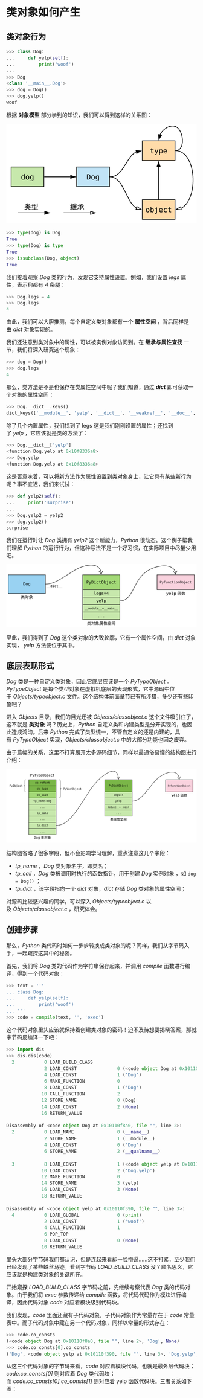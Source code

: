# 类对象如何产生

## 类对象行为


```python
>>> class Dog:
...     def yelp(self):
...         print('woof')
...
>>> Dog
<class '__main__.Dog'>
>>> dog = Dog()
>>> dog.yelp()
woof
```

根据 **对象模型** 部分学到的知识，我们可以得到这样的关系图：

![](../../youdaonote-images/Pasted%20image%2020221215232655.png)

```python
>>> type(dog) is Dog
True
>>> type(Dog) is type
True
>>> issubclass(Dog, object)
True
```

我们接着观察 _Dog_ 类的行为，发现它支持属性设置。例如，我们设置 _legs_ 属性，表示狗都有 _4_ 条腿：

```python
>>> Dog.legs = 4
>>> Dog.legs
4
```

由此，我们可以大胆推测，每个自定义类对象都有一个 **属性空间** ，背后同样是由 _dict_ 对象实现的。

我们还注意到类对象中的属性，可以被实例对象访问到。在 **继承与属性查找** 一节，我们将深入研究这个现象：

```python
>>> dog = Dog()
>>> dog.legs
4
```

那么，类方法是不是也保存在类属性空间中呢？我们知道，通过 ___dict___ 即可获取一个对象的属性空间：

```python
>>> Dog.__dict__.keys()
dict_keys(['__module__', 'yelp', '__dict__', '__weakref__', '__doc__', 'legs'])
```

除了几个内置属性，我们找到了 legs 这是我们刚刚设置的属性；还找到了 _yelp_ ，它应该就是类的方法了：

```python
>>> Dog.__dict__['yelp']
<function Dog.yelp at 0x10f8336a8>
>>> Dog.yelp
<function Dog.yelp at 0x10f8336a8>
```

这是否意味着，可以将新方法作为属性设置到类对象身上，让它具有某些新行为呢？事不宜迟，我们来试试：

```python
>>> def yelp2(self):
...     print('surprise')
...
>>> Dog.yelp2 = yelp2
>>> dog.yelp2()
surprise
```

我们在运行时让 _Dog_ 类拥有 _yelp2_ 这个新能力，_Python_ 很动态。这个例子帮我们理解 _Python_ 的运行行为，但这种写法不是一个好习惯，在实际项目中尽量少用吧。

![](../../youdaonote-images/Pasted%20image%2020221215235043.png)

至此，我们得到了 _Dog_ 这个类对象的大致轮廓，它有一个属性空间，由 _dict_ 对象实现， _yelp_ 方法便位于其中。

## 底层表现形式

_Dog_ 类是一种自定义类对象，因此它底层应该是一个 _PyTypeObject_ 。_PyTypeObject_ 是每个类型对象在虚拟机底层的表现形式，它中源码中位于 _Objects/typeobject.c_ 文件。这个结构体前面章节已有所涉猎，多少还有些印象吧？

进入 _Objects_ 目录，我们的目光还被 _Objects/classobject.c_ 这个文件吸引住了，这不就是 **类对象** 吗？历史上，_Python_ 自定义类和内建类型是分开实现的，也因此造成鸿沟。后来 _Python_ 完成了类型统一，不管自定义的还是内建的，具有 _PyTypeObject_ 实现，_Objects/classobject.c_ 中的大部分功能也因之废弃。

由于篇幅的关系，这里不打算展开太多源码细节，同样以最通俗易懂的结构图进行介绍：

![](../../youdaonote-images/Pasted%20image%2020221215235747.png)

结构图省略了很多字段，但不会影响学习理解，重点注意这几个字段：

-   _tp_name_ ，_Dog_ 类对象名字，即类名；
-   _tp_call_ ，_Dog_ 类被调用时执行的函数指针，用于创建 _Dog_ 实例对象 ，如 `dog = Dog()` ；
-   _tp_dict_ ，该字段指向一个 _dict_ 对象，_dict_ 存储 _Dog_ 类对象的属性空间；

对源码比较感兴趣的同学，可以深入 _Objects/typeobject.c_ 以及 _Objects/classobject.c_ ，研究体会。

## 创建步骤

那么，_Python_ 类代码时如何一步步转换成类对象的呢？同样，我们从字节码入手，一起窥探这其中的秘密。

首先，我们将 _Dog_ 类的代码作为字符串保存起来，并调用 _compile_ 函数进行编译，得到一个代码对象：

```python
>>> text = '''
... class Dog:
...     def yelp(self):
...         print('woof')
... '''
>>> code = compile(text, '', 'exec')
```

这个代码对象里头应该就保持着创建类对象的密码！迫不及待想要揭晓答案，那就字节码反编译一下吧：

```python
>>> import dis
>>> dis.dis(code)
  2           0 LOAD_BUILD_CLASS
              2 LOAD_CONST               0 (<code object Dog at 0x10110f8a0, file "", line 2>)
              4 LOAD_CONST               1 ('Dog')
              6 MAKE_FUNCTION            0
              8 LOAD_CONST               1 ('Dog')
             10 CALL_FUNCTION            2
             12 STORE_NAME               0 (Dog)
             14 LOAD_CONST               2 (None)
             16 RETURN_VALUE

Disassembly of <code object Dog at 0x10110f8a0, file "", line 2>:
  2           0 LOAD_NAME                0 (__name__)
              2 STORE_NAME               1 (__module__)
              4 LOAD_CONST               0 ('Dog')
              6 STORE_NAME               2 (__qualname__)

  3           8 LOAD_CONST               1 (<code object yelp at 0x10110f390, file "", line 3>)
             10 LOAD_CONST               2 ('Dog.yelp')
             12 MAKE_FUNCTION            0
             14 STORE_NAME               3 (yelp)
             16 LOAD_CONST               3 (None)
             18 RETURN_VALUE

Disassembly of <code object yelp at 0x10110f390, file "", line 3>:
  4           0 LOAD_GLOBAL              0 (print)
              2 LOAD_CONST               1 ('woof')
              4 CALL_FUNCTION            1
              6 POP_TOP
              8 LOAD_CONST               0 (None)
             10 RETURN_VALUE
```

里头大部分字节码我们都认识，但是连起来看却一脸懵逼……这不打紧，至少我们已经发现了某些蛛丝马迹。看到字节码 _LOAD_BUILD_CLASS_ 没？顾名思义，它应该就是构建类对象的关键所在。

开始窥探 _LOAD_BUILD_CLASS_ 字节码之前，先继续考察代表 _Dog_ 类的代码对象。由于我们将 _exec_ 参数传递给 _compile_ 函数，将代码代码作为模块进行编译，因此代码对象 _code_ 对应着模块级别代码块。

我们发现，_code_ 里面还藏有子代码对象，子代码对象作为常量存在于 _code_ 常量表中。而子代码对象中藏在另一个代码对象，同样以常量的形式存在：

```python
>>> code.co_consts
(<code object Dog at 0x10110f8a0, file "", line 2>, 'Dog', None)
>>> code.co_consts[0].co_consts
('Dog', <code object yelp at 0x10110f390, file "", line 3>, 'Dog.yelp', None)
```

从这三个代码对象的字节码来看，_code_ 对应着模块代码，也就是最外层代码块；_code.co_consts[0]_ 则对应着 _Dog_ 类代码块；而 _code.co_consts[0].co_consts[1]_ 则对应着 yelp 函数代码块。三者关系如下图：